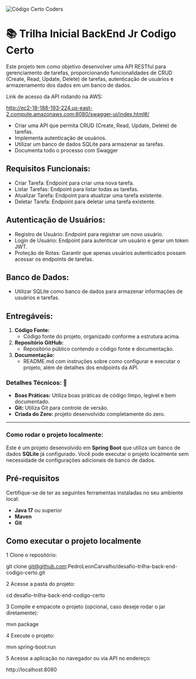 ![Código Certo Coders](https://utfs.io/f/3b2340e8-5523-4aca-a549-0688fd07450e-j4edu.jfif)

# 📚 Trilha Inicial BackEnd Jr Codigo Certo
Este projeto tem como objetivo desenvolver uma API RESTful para gerenciamento de tarefas, proporcionando funcionalidades de CRUD (Create, Read, Update, Delete) de tarefas, autenticação de usuários e armazenamento dos dados em um banco de dados.

Link de acesso da API rodando na AWS:

http://ec2-18-188-193-224.us-east-2.compute.amazonaws.com:8080/swagger-ui/index.html#/

- Criar uma API que permita CRUD (Create, Read, Update, Delete) de tarefas.
- Implementa autenticação de usuários.
- Utilizar um banco de dados SQLite para armazenar as tarefas.
- Documenta todo o processo com Swagger

## Requisitos Funcionais:
- Criar Tarefa: Endpoint para criar uma nova tarefa.
- Listar Tarefas: Endpoint para listar todas as tarefas.
- Atualizar Tarefa: Endpoint para atualizar uma tarefa existente.
- Deletar Tarefa: Endpoint para deletar uma tarefa existente.

## Autenticação de Usuários:

- Registro de Usuário: Endpoint para registrar um novo usuário.
- Login de Usuário: Endpoint para autenticar um usuário e gerar um token JWT.
- Proteção de Rotas: Garantir que apenas usuários autenticados possam acessar os endpoints de tarefas.

## Banco de Dados:
- Utilizar SQLite como banco de dados para armazenar informações de usuários e tarefas.

## Entregáveis:
   1. **Código Fonte:**
      - Código fonte do projeto, organizado conforme a estrutura acima.
   2. **Repositório GitHub:**
      - Repositório público contendo o código fonte e documentação.
   3. **Documentação:**
      - README.md com instruções sobre como configurar e executar o projeto, além de detalhes dos endpoints da API.

### Detalhes Técnicos: 🔧
- **Boas Práticas:** Utiliza boas práticas de código limpo, legível e bem documentado.
- **Git:** Utiliza Git para controle de versão.
- **Criada do Zero:** projeto desenvolvido completamente do zero.

---
### Como rodar o projeto localmente:


Este é um projeto desenvolvido em **Spring Boot** que utiliza um banco de dados **SQLite** já configurado. Você pode executar o projeto localmente sem necessidade de configurações adicionais de banco de dados.

## Pré-requisitos

Certifique-se de ter as seguintes ferramentas instaladas no seu ambiente local:
- **Java 17** ou superior
- **Maven**
- **Git**

## Como executar o projeto localmente

1 Clone o repositório:
   
git clone git@github.com:PedroLeonCarvalho/desafio-trilha-back-end-codigo-certo.git

2 Acesse a pasta do projeto:

cd desafio-trilha-back-end-codigo-certo

3 Compile e empacote o projeto (opcional, caso deseje rodar o jar diretamente):

mvn package

4 Execute o projeto:

mvn spring-boot:run

5 Acesse a aplicação no navegador ou via API no endereço:

http://localhost:8080



